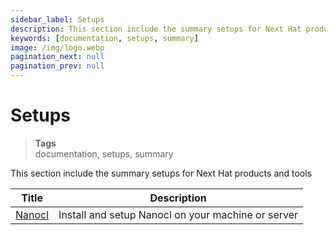 ```yaml
---
sidebar_label: Setups
description: This section include the summary setups for Next Hat products and tools.
keywords: [documentation, setups, summary]
image: /img/logo.webp
pagination_next: null
pagination_prev: null
---
```

# Setups

> **Tags** <br />
> documentation, setups, summary

This section include the summary setups for Next Hat products and tools

| Title      | Description |
| ----------- | ----------- |
| [Nanocl](/docs/setups/nanocl)   | Install and setup Nanocl on your machine or server     |

